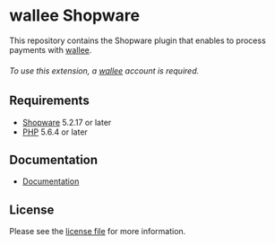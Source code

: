 # wallee Shopware
This repository contains the Shopware plugin that enables to process payments with [wallee](https://www.wallee.com/).

###### To use this extension, a [wallee](https://www.wallee.com/) account is required.

## Requirements

* [Shopware](https://shopware.com/) 5.2.17 or later
* [PHP](http://php.net/) 5.6.4 or later

## Documentation

* [Documentation](https://plugin-documentation.wallee.com/wallee-payment/shopware-composer/1.0.50/docs/en/documentation.html)

## License

Please see the [license file](https://github.com/wallee-payment/shopware-composer/blob/1.0.50/LICENSE) for more information.